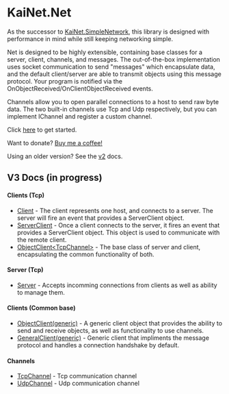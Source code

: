 # KaiNet.Net

As the successor to [KaiNet.SimpleNetwork](https://github.com/KaiNet-X/simple-network-library), this library is designed with 
performance in mind while still keeping networking simple.

Net is designed to be highly extensible, containing base classes for a server, client, channels, and messages. The out-of-the-box implementation uses socket communication to send "messages" which encapsulate data, and the default client/server are able to transmit objects using this message protocol. Your program is notified via the OnObjectReceived/OnClientObjectReceived events. 

Channels allow you to open parallel connections to a host to send raw byte data. The two built-in channels use Tcp and Udp respectively, but you can implement IChannel and register a custom channel.

Click [here](https://github.com/KaiNet-X/Network/blob/master/Docs/GettingStarted.md) to get started.

Want to donate? [Buy me a coffee!](https://www.buymeacoffee.com/kainet)

Using an older version? See the [v2](https://github.com/KaiNet-X/Network/blob/master/Docs/V2Docs.md) docs.

## V3 Docs (in progress)

#### Clients (Tcp)

- [Client](https://github.com/KaiNet-X/Network/blob/master/Docs/Client.md) - The client represents one host, and connects to a server. The server will fire an event that provides a ServerClient object.
- [ServerClient](https://github.com/KaiNet-X/Network/blob/master/Docs/ServerClient.md) - Once a client connects to the server, it fires an event that provides a ServerClient object. This object is used to communicate with the remote client. 
- [ObjectClient\<TcpChannel\>](https://github.com/KaiNet-X/Network/blob/master/Docs/ObjectClient.md) - The base class of server and client, encapsulating the common functionality of both.

#### Server (Tcp)

- [Server](https://github.com/KaiNet-X/Network/blob/master/Docs/Server.md) - Accepts incomming connections from clients as well as ability to manage them.

#### Clients (Common base)

- [ObjectClient\(generic\)](https://github.com/KaiNet-X/Network/blob/master/Docs/ObjectClient_MainChannel_.md) - A generic client object that provides the ability to send and receive objects, as well as functionality to use channels.
- [GeneralClient\(generic\)](https://github.com/KaiNet-X/Network/blob/master/Docs/GeneralClient.md) - Generic client that impliments the message protocol and handles a connection handshake by default.

#### Channels

- [TcpChannel](https://github.com/KaiNet-X/Network/blob/master/Docs/TcpChannel.md) - Tcp communication channel
- [UdpChannel](https://github.com/KaiNet-X/Network/blob/master/Docs/UdpChannel.md) - Udp communication channel
